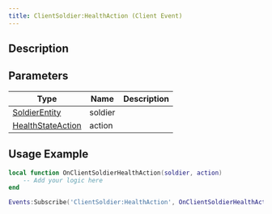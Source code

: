 ```yaml
---
title: ClientSoldier:HealthAction (Client Event)
---
```

## Description

## Parameters

| Type                                                        | Name    | Description |
| ----------------------------------------------------------- | ------- | ----------- |
| [SoldierEntity](/vext/ref/cls/clt/soldierentity)         | soldier |             |
| [HealthStateAction](/vext/ref/shared/class/healthstateaction) | action  |             |

## Usage Example

``` lua
local function OnClientSoldierHealthAction(soldier, action)
    -- Add your logic here
end

Events:Subscribe('ClientSoldier:HealthAction', OnClientSoldierHealthAction)
```
